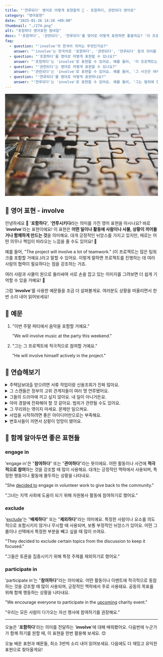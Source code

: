 ```yaml
---
title: "'연루되다' 영어로 어떻게 표현할까 🤝 - 포함하다, 관련되다 영어로"
category: "영어표현"
date: "2025-01-26 14:26 +09:00"
thumbnail: "./274.png"
alt: "포함하다 영어표현 썸네일"
desc: "'포함하다', '관련되다', '연루되다'를 영어로 어떻게 표현하면 좋을까요? '이 프로젝트는 많은 사람들이 포함돼'는 영어로 어떻게 말할 수 있을까요? '그 사건은 여러 가지 문제와 관련돼'를 영어로 표현하는 법을 배워봅시다. '그는 범죄에 연루됐다고 들었어'는 영어로 어떻게 표현할까요? 다양한 예문을 통해서 연습하고 본인의 표현으로 만들어 보세요."
faq:
  - question: "'involve'의 한국어 의미는 무엇인가요?"
    answer: "'involve'는 한국어로 '포함하다', '관련되다', '연루되다' 등의 의미를 가지고 있어요."
  - question: "'포함하다'를 영어로 어떻게 표현할 수 있나요?"
    answer: "'포함하다'는 'involve'로 표현할 수 있어요. 예를 들어, '이 프로젝트는 많은 사람들이 포함돼'는 'This project involves many people'로 말할 수 있어요."
  - question: "'관련되다'는 영어로 어떻게 표현할 수 있나요?"
    answer: "'관련되다'는 'involve'로 표현할 수 있어요. 예를 들어, '그 사건은 여러 가지 문제와 관련돼'는 'The incident involves several issues'로 말할 수 있어요."
  - question: "'연루되다'를 영어로 어떻게 표현하나요?"
    answer: "'연루되다'는 'involve'로 표현할 수 있어요. 예를 들어, '그는 범죄에 연루됐다고 들었어'는 'I heard he was involved in the crime'로 표현할 수 있어요."
---
```


![하나가 빠져있는 퍼즐](./274-1.jpg)

## 🌟 영어 표현 - involve

안녕하세요 👋 '**포함하다**', '**연루시키다**라는 의미를 가진 영어 표현을 아시나요? 바로 '**involve**'라는 표현이에요! 이 표현은 **어떤 일이나 활동에 사람이나 사물, 상황이 끼어들거나 함께하게 만드는 것**을 의미해요. 대개 긍정적인 뉘앙스를 가지고 있지만, 때로는 어떤 의무나 책임이 따라오는 느낌을 줄 수도 있어요! 🤔

예를 들어, "The project will involve a lot of teamwork." (이 프로젝트는 많은 팀워크를 포함할 거예요.)라고 말할 수 있어요. 이렇게 말하면 프로젝트를 진행하는 데 여러 사람의 협력이 필요하다는 점을 강조하는 거죠.

<div 
  data-inline-banner="🎉 새해에는 스픽 AI와 함께 영어 공부하자" 
  data-inline-banner-subtext="설날 특별 할인으로 최대 70% 할인! (~2/3)" 
  data-inline-banner-link="https://app.usespeak.com/kr-ko/sale/kr-affiliate-special/?ref=engple-inline"
  data-inline-banner-caption="해당 링크를 통해 구매시 일정액의 수수료를 지급받습니다.">
</div>

여러 사람과 사물이 원으로 둘러싸여 서로 손을 잡고 있는 이미지를 그려보면 더 쉽게 기억할 수 있을 거예요! 🌟

그럼 '**involve**'를 사용한 예문들을 조금 더 살펴볼게요. 여러분도 상황을 떠올리면서 한 번 소리 내어 읽어보세요!

## 📖 예문

1. "이번 주말 파티에서 음악을 포함할 거예요."

   "We will involve music at the party this weekend."

2. "그는 그 프로젝트에 적극적으로 참여할 거예요."

   "He will involve himself actively in the project."

## 💬 연습해보기

<details>
<summary>주택담보대출 받으려면 서류 작업이랑 신용조회가 진짜 많아요.</summary>
<span>Getting a mortgage involves a lot of paperwork and credit checks.</span>
</details>

<details>
<summary>그 스캔들은 정부의 고위 관계자들이 여러 명 연루됐어요.</summary>
<span>The scandal involved several high-ranking officials in the government.</span>
</details>

<details>
<summary>그들의 드라마에 끼고 싶지 않아요. 내 일이 아니거든요.</summary>
<span>I don't want to get involved in their drama. It's none of <a href="/blog/vocab-1/023.your-business/">my business</a>.</span>
</details>

<details>
<summary>아마 경찰에 전화해야 할 것 같아요. 범죄가 관련될 수도 있어요.</summary>
<span>We should probably call the police. This might involve criminal activity.</span>
</details>

<details>
<summary>그 무리와는 엮이지 마세요. 문제만 일으켜요.</summary>
<span>Don't get involved with that crowd. They're nothing but trouble.</span>
</details>

<details>
<summary>사업을 시작하려면 좋은 아이디어만으로는 부족해요.</summary>
<span>Setting up a business involves more than just having a good idea.</span>
</details>

<details>
<summary>변호사들이 끼면서 상황이 엉망이 됐어요.</summary>
<span>The whole situation got messy when lawyers became involved.</span>
</details>

## 🤝 함께 알아두면 좋은 표현들

### engage in

'engage in'은 "**참여하다**" 또는 "**관여하다**"라는 뜻이에요. 어떤 활동이나 사건에 **적극적으로 참여**하는 것을 강조할 때 많이 사용해요. 대개는 긍정적인 맥락에서 사용되며, 특정한 행동이나 활동에 몰두하는 상황을 나타내요.

"She [decided to](/blog/in-english/062.decide-to/) engage in volunteer work to give back to the community."

"그녀는 지역 사회에 도움이 되기 위해 자원봉사 활동에 참여하기로 했어요."

### exclude

'[exclude](/blog/in-english/279.exclude/)'는 "**배제하다**" 또는 "**제외하다**"라는 의미예요. 특정한 사람이나 요소를 의도적으로 포함시키지 않거나 무시할 때 사용되며, 보통 부정적인 뉘앙스가 있어요. 어떤 그룹이나 선택에서 특정한 부분을 빼고 싶을 때 많이 쓰여요.

"They decided to exclude certain topics from the discussion to keep it focused."

"그들은 토론을 집중시키기 위해 특정 주제를 제외하기로 했어요."

### participate in

'participate in'는 "**참여하다**"라는 의미예요. 어떤 활동이나 이벤트에 적극적으로 동참하는 것을 강조할 때 많이 사용되며, 긍정적인 맥락에서 주로 사용돼요. 공동의 목표를 위해 함께 행동하는 상황을 나타내요.

"We encourage everyone to participate in the [upcoming](/blog/in-english/250.upcoming/) charity event."

"우리는 모든 사람이 다가오는 자선 행사에 참여하기를 권장해요."

---

오늘은 '**포함하다**'라는 의미를 전달하는 '**involve**'에 대해 배워봤어요. 다음번에 누군가가 함께 하기를 원할 때, 이 표현을 한번 활용해 보세요. 😊

오늘 배운 표현과 예문들, 최소 3번씩 소리 내어 읽어보세요. 다음에도 더 재밌고 유익한 표현으로 찾아올게요!
